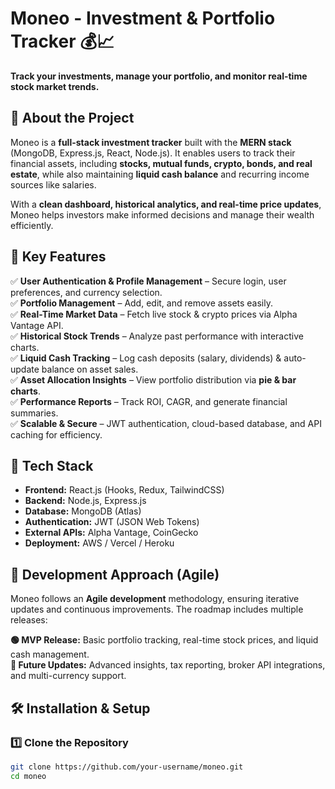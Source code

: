 # Moneo - Investment & Portfolio Tracker 💰📈  
**Track your investments, manage your portfolio, and monitor real-time stock market trends.**  

## 🔹 About the Project  
Moneo is a **full-stack investment tracker** built with the **MERN stack** (MongoDB, Express.js, React, Node.js). It enables users to track their financial assets, including **stocks, mutual funds, crypto, bonds, and real estate**, while also maintaining **liquid cash balance** and recurring income sources like salaries.  

With a **clean dashboard, historical analytics, and real-time price updates**, Moneo helps investors make informed decisions and manage their wealth efficiently.  

## 🚀 Key Features  
✅ **User Authentication & Profile Management** – Secure login, user preferences, and currency selection.  
✅ **Portfolio Management** – Add, edit, and remove assets easily.  
✅ **Real-Time Market Data** – Fetch live stock & crypto prices via Alpha Vantage API.  
✅ **Historical Stock Trends** – Analyze past performance with interactive charts.  
✅ **Liquid Cash Tracking** – Log cash deposits (salary, dividends) & auto-update balance on asset sales.  
✅ **Asset Allocation Insights** – View portfolio distribution via **pie & bar charts**.  
✅ **Performance Reports** – Track ROI, CAGR, and generate financial summaries.  
✅ **Scalable & Secure** – JWT authentication, cloud-based database, and API caching for efficiency.  

## 📌 Tech Stack  
- **Frontend:** React.js (Hooks, Redux, TailwindCSS)  
- **Backend:** Node.js, Express.js  
- **Database:** MongoDB (Atlas)  
- **Authentication:** JWT (JSON Web Tokens)  
- **External APIs:** Alpha Vantage, CoinGecko  
- **Deployment:** AWS / Vercel / Heroku  

## 🔄 Development Approach (Agile)  
Moneo follows an **Agile development** methodology, ensuring iterative updates and continuous improvements. The roadmap includes multiple releases:  

**🟢 MVP Release:** Basic portfolio tracking, real-time stock prices, and liquid cash management.  
**🔵 Future Updates:** Advanced insights, tax reporting, broker API integrations, and multi-currency support.  

## 🛠 Installation & Setup  
### **1️⃣ Clone the Repository**  
```bash
git clone https://github.com/your-username/moneo.git
cd moneo
